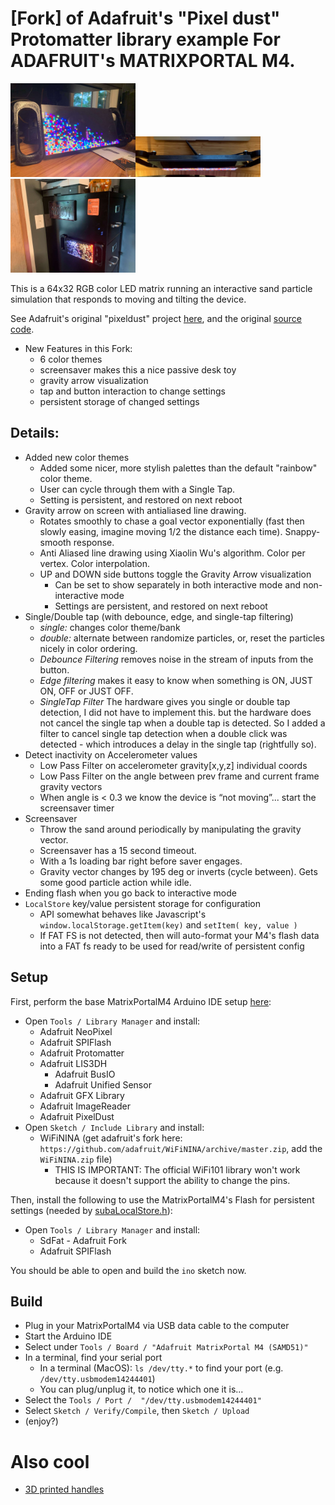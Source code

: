 # [Fork] of Adafruit's "Pixel dust" Protomatter library example For ADAFRUIT's MATRIXPORTAL M4.

<img src="screenshots/IMG_8939.jpeg" alt="Front" width="200"/><img src="screenshots/IMG_8929.jpeg" alt="Kickstand!" width="200"/><img src="screenshots/IMG_8926.jpeg" alt="Magnets" width="200"/>

This is a 64x32 RGB color LED matrix running an interactive sand particle simulation that responds to moving and tilting the device.

See Adafruit's original "pixeldust" project [here](https://learn.adafruit.com/adafruit-matrixportal-m4/arduino-pixel-dust-demo), and the original [source code](https://github.com/adafruit/Adafruit_Protomatter/tree/master/examples/pixeldust).

- New Features in this Fork:
  - 6 color themes
  - screensaver makes this a nice passive desk toy
  - gravity arrow visualization
  - tap and button interaction to change settings
  - persistent storage of changed settings

## Details:
  - Added new color themes
    - Added some nicer, more stylish palettes than the default "rainbow" color theme.
    - User can cycle through them with a Single Tap.
    - Setting is persistent, and restored on next reboot
  - Gravity arrow on screen with antialiased line drawing.
    - Rotates smoothly to chase a goal vector exponentially (fast then slowly easing, imagine moving 1/2 the distance each time).  Snappy-smooth response.
    - Anti Aliased line drawing using Xiaolin Wu's algorithm.  Color per vertex.  Color interpolation.
    - UP and DOWN side buttons toggle the Gravity Arrow visualization
      - Can be set to show separately in both interactive mode and non-interactive mode
      - Settings are persistent, and restored on next reboot
  - Single/Double tap (with debounce, edge, and single-tap filtering)
    - *single:*  changes color theme/bank
    - *double:*  alternate between randomize particles, or, reset the particles nicely in color ordering.
    - *Debounce Filtering* removes noise in the stream of inputs from the button.
    - *Edge filtering* makes it easy to know when something is ON, JUST ON, OFF or JUST OFF.
    - *SingleTap Filter* The hardware gives you single or double tap detection, I did not have to implement this.   but the hardware does not cancel the single tap when a double tap is detected.   So I added a filter to cancel single tap detection when a double click was detected - which introduces a delay in the single tap (rightfully so).
  - Detect inactivity on Accelerometer values
    - Low Pass Filter on accelerometer gravity[x,y,z] individual coords
    - Low Pass Filter on the angle between prev frame and current frame gravity vectors
    - When angle is < 0.3 we know the device is “not moving”...   start the screensaver timer
  - Screensaver
    - Throw the sand around periodically by manipulating the gravity vector.
    - Screensaver has a 15 second timeout.
    - With a 1s loading bar right before saver engages.
    - Gravity vector changes by 195 deg or inverts (cycle between).   Gets some good particle action while idle.
  - Ending flash when you go back to interactive mode
  - `LocalStore` key/value persistent storage for configuration
    - API somewhat behaves like Javascript's `window.localStorage.getItem(key)` and `setItem( key, value )`
    - If FAT FS is not detected, then will auto-format your M4's flash data into a FAT fs ready to be used for read/write of persistent config


## Setup
First, perform the base MatrixPortalM4 Arduino IDE setup [here](https://learn.adafruit.com/adafruit-matrixportal-m4/arduino-ide-setup):
- Open `Tools / Library Manager` and install:
  - Adafruit NeoPixel
  - Adafruit SPIFlash
  - Adafruit Protomatter
  - Adafruit LIS3DH
    - Adafruit BusIO
    - Adafruit Unified Sensor
  - Adafruit GFX Library
  - Adafruit ImageReader
  - Adafruit PixelDust
- Open `Sketch / Include Library` and install:
  - WiFiNINA  (get adafruit's fork here: `https://github.com/adafruit/WiFiNINA/archive/master.zip`, add the `WiFiNINA.zip` file)
    - THIS IS IMPORTANT: The official WiFi101 library won't work because it doesn't support the ability to change the pins.

Then, install the following to use the MatrixPortalM4's Flash for persistent settings (needed by [subaLocalStore.h](subaLocalStore.h)):
- Open `Tools / Library Manager` and install:
  - SdFat - Adafruit Fork
  - Adafruit SPIFlash

You should be able to open and build the `ino` sketch now.

## Build
- Plug in your MatrixPortalM4 via USB data cable to the computer
- Start the Arduino IDE
- Select under `Tools / Board / "Adafruit MatrixPortal M4 (SAMD51)"`
- In a terminal, find your serial port
  - In a terminal (MacOS): `ls /dev/tty.*` to find your port (e.g. `/dev/tty.usbmodem14244401`)
  - You can plug/unplug it, to notice which one it is...
- Select the `Tools / Port /  "/dev/tty.usbmodem14244401"`
- Select `Sketch / Verify/Compile`, then `Sketch / Upload`
- (enjoy?)

# Also cool
- [3D printed handles](models)


